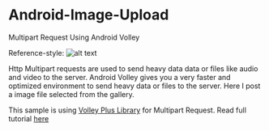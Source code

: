 # Android-Image-Upload
Multipart Request Using Android Volley

Reference-style: 
![alt text][logo]

[logo]: https://github.com/akrajilwar/Android-Image-Upload/blob/master/image_upload_using_volley.png "Logo Title Text 2"

Http Multipart requests are used to send heavy data data or files like audio and video to the server. Android Volley gives you a very faster and optimized environment to send heavy data or files to the server. Here I post a image file selected from the gallery.

This sample is using [Volley Plus Library](https://github.com/DWorkS/VolleyPlus) for Multipart Request. Read full tutorial [here](http://bit.ly/29PLlQY)
